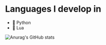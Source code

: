 # Languages I develop in
- 🐍 Python
- 🌙 Lua


![Anurag's GitHub stats](https://github-readme-stats.vercel.app/api?username=DocsGuy&show_icons=true&theme=radical)
